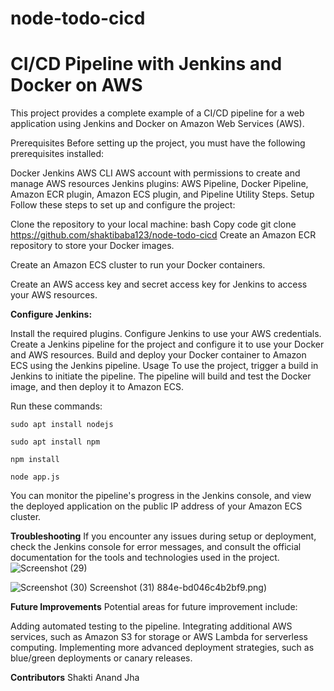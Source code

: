 # node-todo-cicd
# CI/CD Pipeline with Jenkins and Docker on AWS
This project provides a complete example of a CI/CD pipeline for a web application using Jenkins and Docker on Amazon Web Services (AWS).

Prerequisites
Before setting up the project, you must have the following prerequisites installed:

Docker
Jenkins
AWS CLI
AWS account with permissions to create and manage AWS resources
Jenkins plugins: AWS Pipeline, Docker Pipeline, Amazon ECR plugin, Amazon ECS plugin, and Pipeline Utility Steps.
Setup
Follow these steps to set up and configure the project:

Clone the repository to your local machine:
bash
Copy code
git clone https://github.com/shaktibaba123/node-todo-cicd
Create an Amazon ECR repository to store your Docker images.

Create an Amazon ECS cluster to run your Docker containers.

Create an AWS access key and secret access key for Jenkins to access your AWS resources.

**Configure Jenkins:**

Install the required plugins.
Configure Jenkins to use your AWS credentials.
Create a Jenkins pipeline for the project and configure it to use your Docker and AWS resources.
Build and deploy your Docker container to Amazon ECS using the Jenkins pipeline.
Usage
To use the project, trigger a build in Jenkins to initiate the pipeline. The pipeline will build and test the Docker image, and then deploy it to Amazon ECS.

Run these commands:


`sudo apt install nodejs`


`sudo apt install npm`


`npm install`

`node app.js`

You can monitor the pipeline's progress in the Jenkins console, and view the deployed application on the public IP address of your Amazon ECS cluster.

**Troubleshooting**
If you encounter any issues during setup or deployment, check the Jenkins console for error messages, and consult the official documentation for the tools and technologies used in the project.
![Screenshot (29)](https://user-images.githubusercontent.com/73735284/232285371-6a6c6d31-fdb9-4867-bf74-2f137c81beb3.png)

![![Screenshot (30)](https://user-images.githubusercontent.com/73735284/232286000-21c033d8-1bdf-4a16-ad34-9b7a3927d5f5.png)
Screenshot (31)](https://user-images.githubusercontent.com/73735284/232285417-5c39928b-fc8a-455d-81e2-4df9a2f1f534.png)
884e-bd046c4b2bf9.png)

**Future Improvements**
Potential areas for future improvement include:

Adding automated testing to the pipeline.
Integrating additional AWS services, such as Amazon S3 for storage or AWS Lambda for serverless computing.
Implementing more advanced deployment strategies, such as blue/green deployments or canary releases.

**Contributors**
Shakti Anand Jha 




